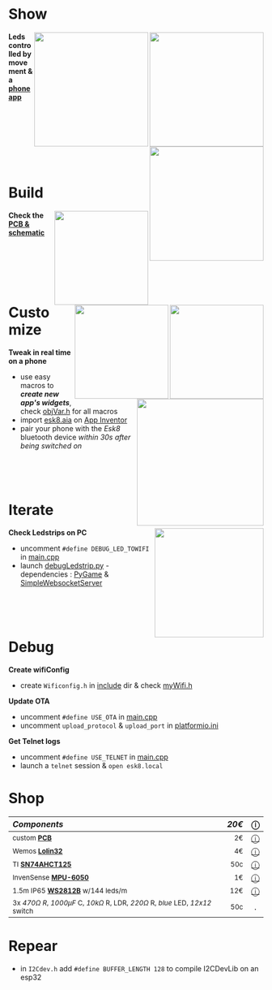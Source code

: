 # Show
<img src="https://media.giphy.com/media/IhCHKo42Hx7WFkRmzQ/giphy.gif" height="225" align="right">
<img src="https://media.giphy.com/media/fY5xLxGayUptPZuTfG/giphy.gif" height="225" align="right">
<img src="https://media.giphy.com/media/RfYtkG17dUJyVmbPet/giphy.gif" height="225" align="right">

**Leds controlled by movement & a [phone app](https://github.com/sebdelsol/esk8-ledstrip/blob/master/README.md#Customize)**
<p>&nbsp;</p> <p>&nbsp;</p> <p>&nbsp;</p> <p>&nbsp;</p>

# Build
[<img src="https://i.imgur.com/fsrZ5Zs.jpg" height="185" align="right">](https://easyeda.com/seb.morin/esk8) 
[<img src="https://i.imgur.com/bn5Pk2N.jpg" height="185" align="right">](https://easyeda.com/seb.morin/esk8)
[<img src="https://image.easyeda.com/histories/aaf838e4a54c468f9502dc529522ac38.png" height="185" align="right">](https://easyeda.com/seb.morin/esk8)

**Check the [PCB & schematic](https://easyeda.com/seb.morin/esk8)**
<p>&nbsp;</p> <p>&nbsp;</p> <p>&nbsp;</p>

# Customize
<img src="https://media.giphy.com/media/TfFm0aNsc1LnWPsiab/giphy.gif" height="250" align="right">

**Tweak in real time on a phone**
* use easy macros to ***create new app's widgets***, check [objVar.h](https://github.com/sebdelsol/esk8-ledstrip/blob/e3f43bdf868395875970e63024d04a82ad06267d/include/objVar.h#L83-93) for all macros
* import [esk8.aia](https://github.com/sebdelsol/Esk8/blob/master/Esk8.aia) on [App Inventor](http://ai2.appinventor.mit.edu/)
* pair your phone with the *Esk8* bluetooth device *within 30s after being switched on*
<p>&nbsp;</p>  <p>&nbsp;</p>  

# Iterate
<img src="https://media.giphy.com/media/eJFgXPfn9yUhgEfCkM/giphy.gif" height="215" align="right">

**Check Ledstrips on PC**
* uncomment `#define DEBUG_LED_TOWIFI` in [main.cpp](https://github.com/sebdelsol/Esk8/blob/master/src/main.cpp) 
* launch [debugLedstrip.py](https://github.com/sebdelsol/Esk8/blob/master/DebugLedstrip.py) - dependencies : [PyGame](https://www.pygame.org) & [SimpleWebsocketServer](https://pypi.org/project/simple-websocket-server) 

<p>&nbsp;</p>  <p>&nbsp;</p> 

# Debug
**Create wifiConfig**
* create `Wificonfig.h` in [include](https://github.com/sebdelsol/Esk8/blob/master/include/) dir & check [myWifi.h](https://github.com/sebdelsol/esk8-ledstrip/blob/fed4b2dac2e1fe955d3d43a7b7f73ea413290fed/include/myWifi.h#L11)

**Update OTA**
* uncomment `#define USE_OTA` in [main.cpp](https://github.com/sebdelsol/Esk8/blob/master/src/main.cpp)
* uncomment `upload_protocol` & `upload_port` in [platformio.ini](https://github.com/sebdelsol/Esk8/blob/master/platformio.ini)

**Get Telnet logs**
* uncomment `#define USE_TELNET` in [main.cpp](https://github.com/sebdelsol/Esk8/blob/master/src/main.cpp)
* launch a `telnet` session & `open esk8.local`

# Shop
*Components* | *20€* | **ⓘ**
:---| ---: | :---:
<sub>custom **[PCB](https://easyeda.com/seb.morin/esk8)**| <sub>2€</sub>| [ⓘ](https://easyeda.com/seb.morin/esk8)</sub>
<sub> Wemos **[Lolin32](https://www.espressif.com/sites/default/files/documentation/esp32-wroom-32_datasheet_en.pdf)**</sub>| <sub>4€</sub> | [ⓘ](https://www.aliexpress.com/wholesale?catId=0&SearchText=lolin32)
<sub> TI **[SN74AHCT125](https://www.ti.com/product/SN74AHCT125)** </sub>| <sub>50c</sub> | [ⓘ](https://www.ebay.com/sch/i.html?_nkw=SN74AHCT125)
<sub> InvenSense **[MPU-6050](https://invensense.tdk.com/products/motion-tracking/6-axis/mpu-6050/)** </sub>| <sub>1€</sub> | [ⓘ](https://www.aliexpress.com/wholesale?catId=0&SearchText=mpu-6050)
<sub>1.5m IP65 **[WS2812B](https://cdn-shop.adafruit.com/datasheets/WS2812B.pdf)** w/144 leds/m </sub>| <sub>12€</sub> | [ⓘ](https://www.aliexpress.com/wholesale?catId=0&SearchText=ws2812b+ip67)
<sub>3x *470Ω R*, *1000μF* C, *10kΩ* R, LDR, *220Ω* R, *blue* LED, *12x12* switch</sub>| <sub>50c</sub> | .

# Repear
* in `I2Cdev.h` add `#define BUFFER_LENGTH 128` to compile I2CDevLib on an esp32
